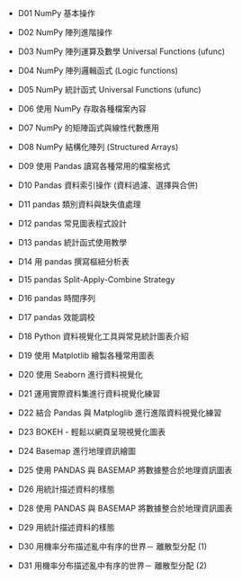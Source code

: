 + D01 NumPy 基本操作
+ D02 NumPy 陣列進階操作
+ D03 NumPy 陣列運算及數學 Universal Functions (ufunc)
+ D04 NumPy 陣列邏輯函式 (Logic functions)
+ D05 NumPy 統計函式 Universal Functions (ufunc)
+ D06 使用 NumPy 存取各種檔案內容
+ D07 NumPy 的矩陣函式與線性代數應用
+ D08 NumPy 結構化陣列 (Structured Arrays)
+ D09 使用 Pandas 讀寫各種常用的檔案格式
+ D10 Pandas 資料索引操作 (資料過濾、選擇與合併)
+ D11 pandas 類別資料與缺失值處理
+ D12 pandas 常見圖表程式設計
+ D13 pandas 統計函式使用教學
+ D14 用 pandas 撰寫樞紐分析表
+ D15 pandas Split-Apply-Combine Strategy
+ D16 pandas 時間序列
+ D17 pandas 效能調校
+ D18 Python 資料視覺化工具與常見統計圖表介紹
+ D19 使用 Matplotlib 繪製各種常用圖表
+ D20 使用 Seaborn 進行資料視覺化
+ D21 運用實際資料集進行資料視覺化練習
+ D22 結合 Pandas 與 Matploglib 進行進階資料視覺化練習
+ D23 BOKEH - 輕鬆以網頁呈現視覺化圖表
+ D24 Basemap 進行地理資訊繪圖
+ D25 使用 PANDAS 與 BASEMAP 將數據整合於地理資訊圖表
+ D26 用統計描述資料的樣態

+ D28 使用 PANDAS 與 BASEMAP 將數據整合於地理資訊圖表
+ D29 用統計描述資料的樣態
+ D30 用機率分布描述亂中有序的世界－ 離散型分配 (1) 
+ D31 用機率分布描述亂中有序的世界－ 離散型分配 (2)

